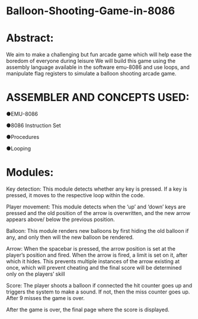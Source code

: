 # Balloon-Shooting-Game-in-8086

# Abstract:

We aim to make a challenging but fun arcade game which will help ease the boredom of everyone during leisure
We will build this game using the assembly language available in the software emu-8086 and use loops, and manipulate flag registers to simulate a balloon shooting arcade game.

# ASSEMBLER AND CONCEPTS USED:

●EMU-8086

●8086 Instruction Set

●Procedures

●Looping

# Modules:
Key detection:
This module detects whether any key is pressed. If a key is pressed, it moves to the respective loop within the code.

Player movement:
This module detects when the ‘up’ and ‘down’ keys are pressed and the old position of the arrow is overwritten, and the new arrow appears above/ below the previous position.

Balloon:
This module renders new balloons by first hiding the old balloon if any, and only then will the new balloon be rendered.

Arrow:
When the spacebar is pressed, the arrow position is set at the player’s position and fired. When the arrow is fired, a limit is set on it, after which it hides. This prevents multiple instances of the arrow existing at once, which will prevent cheating and the final score will be determined only on the players’ skill

Score:
The player shoots a balloon if connected the hit counter goes up and triggers the system to make a sound. If not, then the miss counter goes up. After 9 misses the game is over.

After the game is over, the final page where the score is displayed.
